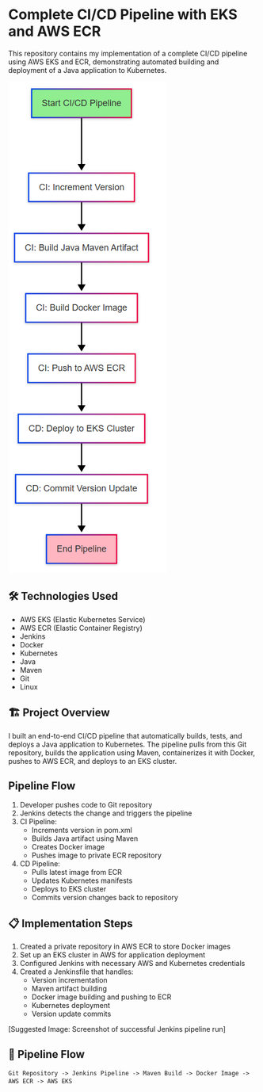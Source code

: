 # Complete CI/CD Pipeline with EKS and AWS ECR

This repository contains my implementation of a complete CI/CD pipeline using AWS EKS and ECR, demonstrating automated building and deployment of a Java application to Kubernetes.

![diagram](https://github.com/Princeton45/eks-ecr-complete-pipeline/blob/main/images/diagram.png)

## 🛠 Technologies Used

- AWS EKS (Elastic Kubernetes Service)
- AWS ECR (Elastic Container Registry)
- Jenkins
- Docker
- Kubernetes
- Java
- Maven
- Git
- Linux

## 🏗 Project Overview

I built an end-to-end CI/CD pipeline that automatically builds, tests, and deploys a Java application to Kubernetes. The pipeline pulls from this Git repository, builds the application using Maven, containerizes it with Docker, pushes to AWS ECR, and deploys to an EKS cluster.

## Pipeline Flow

1. Developer pushes code to Git repository
2. Jenkins detects the change and triggers the pipeline
3. CI Pipeline:
   - Increments version in pom.xml
   - Builds Java artifact using Maven
   - Creates Docker image
   - Pushes image to private ECR repository
4. CD Pipeline:
   - Pulls latest image from ECR
   - Updates Kubernetes manifests
   - Deploys to EKS cluster
   - Commits version changes back to repository

## 📋 Implementation Steps

1. Created a private repository in AWS ECR to store Docker images
2. Set up an EKS cluster in AWS for application deployment
3. Configured Jenkins with necessary AWS and Kubernetes credentials
4. Created a Jenkinsfile that handles:
   - Version incrementation
   - Maven artifact building
   - Docker image building and pushing to ECR
   - Kubernetes deployment
   - Version update commits

[Suggested Image: Screenshot of successful Jenkins pipeline run]

## 🔄 Pipeline Flow

```plaintext
Git Repository -> Jenkins Pipeline -> Maven Build -> Docker Image -> AWS ECR -> AWS EKS
